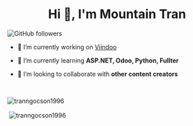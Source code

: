 <h1 align="center">Hi 👋, I'm Mountain Tran</h1>

![GitHub followers](https://img.shields.io/github/followers/tranngocson1996?logo=GitHub&style=for-the-badge)

- 🔭 I’m currently working on [Viindoo](https://viindoo.com/)

- 🌱 I’m currently learning **ASP.NET, Odoo, Python, Fullter**

- 👯 I’m looking to collaborate with **other content creators**

<br />

<p><img align="left" src="https://github-readme-stats.vercel.app/api/top-langs/?username=tranngocson1996&layout=compact&hide=html" alt="tranngocson1996" /></p>

<br />

<p>&nbsp;<img align="center" src="https://github-readme-stats.vercel.app/api?username=tranngocson1996&show_icons=true" alt="tranngocson1996" /></p>
